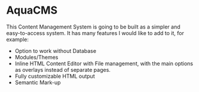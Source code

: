 AquaCMS
=======

This Content Management System is going to be built as a simpler and easy-to-access system. 
It has many features I would like to add to it, for example:
- Option to work without Database
- Modules/Themes
- Inline HTML Content Editor with File management, 
  with the main options as overlays instead of separate pages.
- Fully customizable HTML output
- Semantic Mark-up
